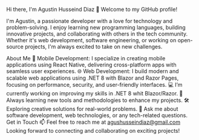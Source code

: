 Hi there, I'm Agustin Husseind Diaz 👋
Welcome to my GitHub profile!

I'm Agustin, a passionate developer with a love for technology and problem-solving. I enjoy learning new programming languages, building innovative projects, and collaborating with others in the tech community. Whether it's web development, software engineering, or working on open-source projects, I'm always excited to take on new challenges.

About Me
📱 Mobile Development: I specialize in creating mobile applications using React Native, delivering cross-platform apps with seamless user experiences.
🌐 Web Development: I build modern and scalable web applications using .NET 8 with Blazor and Razor Pages, focusing on performance, security, and user-friendly interfaces.
💻 I’m currently working on improving my skills in .NET 8 whit Blazor/Razor.
🌱 Always learning new tools and methodologies to enhance my projects.
🛠️ Exploring creative solutions for real-world problems.
💬 Ask me about software development, web technologies, or any tech-related questions.
Get in Touch
📫 Feel free to reach me at agushusseindiaz@gmail.com 
Looking forward to connecting and collaborating on exciting projects!
